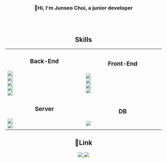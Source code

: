 <div align="center" >
  <h3>👋Hi, I'm Junseo Choi, a junior developer</h3>
</div>
<br>
<br>



<div align="center" >
  <h2>Skills</h2>
</div>
<table align="center">
  <tr>
    <td width="300px"> 
      <div align="center">
        <h3>Back-End</h3>
      </div>
      <img src="https://img.shields.io/badge/JAVA-007396?style=for-the-badge&logo=java&logoColor=white"> <br>
      <img src="https://img.shields.io/badge/spring-6DB33F?style=for-the-badge&logo=spring&logoColor=white"> <br>
      <img src="https://img.shields.io/badge/springboot-6DB33F?style=for-the-badge&logo=springboot&logoColor=white"> <br>
      <img src="https://img.shields.io/badge/json-000000?style=for-the-badge&logo=json&logoColor=white"> <br>
      <img src="https://img.shields.io/badge/mybatis-6DB33F?style=for-the-badge&logo=springboot&logoColor=white">
    </td>
    <td width="300px">
      <div align="center">
        <h3>Front-End</h3>
      </div>
      <img src="https://img.shields.io/badge/html5-E34F26?style=for-the-badge&logo=html5&logoColor=white"> <br>
      <img src="https://img.shields.io/badge/css3-1572B6?style=for-the-badge&logo=css3&logoColor=white"> <br>
      <img src="https://img.shields.io/badge/javascript-F7DF1E?style=for-the-badge&logo=javascript&logoColor=white"> <br>
      <img src="https://img.shields.io/badge/jquery-0769AD?style=for-the-badge&logo=jquery&logoColor=white">
    </td>
  </tr>
  <tr>
    <td>
      <div align="center">
        <h3>Server</h3>
      </div>
      <img src="https://img.shields.io/badge/apache-D22128?style=for-the-badge&logo=apache&logoColor=white"> <br>
      <img src="https://img.shields.io/badge/apachetomcat-F8DC75?style=for-the-badge&logo=apachetomcat&logoColor=white"> 
    </td>
    <td>
      <div align="center">
        <h3>DB</h3>
      </div>
      <img src="https://img.shields.io/badge/oracle-F80000?style=for-the-badge&logo=oracle&logoColor=white">
    </td>
  </tr>
</table>

  


<div align="center">
  <h2>🔗Link</h2>
  <a href="https://blog.naver.com/myqkq222">
    <img src="https://img.shields.io/badge/Blog-03C75A?style=for-the-badge&logo=naver&logoColor=white">
  </a>
  <a href="myqkq222@naver.com">
    <img src="https://img.shields.io/badge/Mail-03C75A?style=for-the-badge&logo=naver&logoColor=white">
  </a>
</div>

